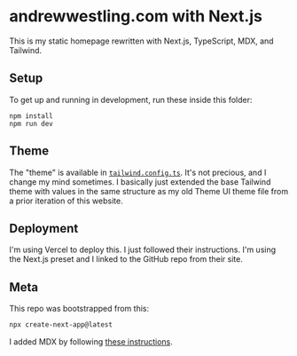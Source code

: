 # andrewwestling.com with Next.js

This is my static homepage rewritten with Next.js, TypeScript, MDX, and Tailwind.

## Setup

To get up and running in development, run these inside this folder:

```
npm install
npm run dev
```

## Theme

The "theme" is available in [`tailwind.config.ts`](tailwind.config.ts). It's not precious, and I change my mind sometimes. I basically just extended the base Tailwind theme with values in the same structure as my old Theme UI theme file from a prior iteration of this website.

## Deployment

I'm using Vercel to deploy this. I just followed their instructions. I'm using the Next.js preset and I linked to the GitHub repo from their site.

## Meta

This repo was bootstrapped from this:

```bash
npx create-next-app@latest
```

I added MDX by following [these instructions](https://nextjs.org/docs/app/building-your-application/configuring/mdx).
